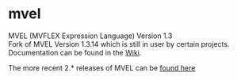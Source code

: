 # mvel
MVEL (MVFLEX Expression Language) Version 1.3  
Fork of MVEL Version 1.3.14 which is still in user by certain projects.  
Documentation can be found in the [Wiki](../../wiki).



The more recent 2.* releases of MVEL can be [found here](https://github.com/mvel/mvel)


